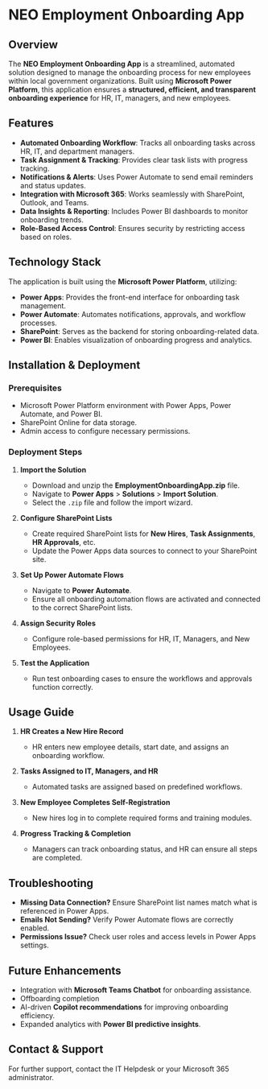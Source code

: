 # NEO Employment Onboarding App

## Overview
The **NEO Employment Onboarding App** is a streamlined, automated solution designed to manage the onboarding process for new employees within local government organizations. Built using **Microsoft Power Platform**, this application ensures a **structured, efficient, and transparent onboarding experience** for HR, IT, managers, and new employees.

## Features
- **Automated Onboarding Workflow**: Tracks all onboarding tasks across HR, IT, and department managers.
- **Task Assignment & Tracking**: Provides clear task lists with progress tracking.
- **Notifications & Alerts**: Uses Power Automate to send email reminders and status updates.
- **Integration with Microsoft 365**: Works seamlessly with SharePoint, Outlook, and Teams.
- **Data Insights & Reporting**: Includes Power BI dashboards to monitor onboarding trends.
- **Role-Based Access Control**: Ensures security by restricting access based on roles.

## Technology Stack
The application is built using the **Microsoft Power Platform**, utilizing:
- **Power Apps**: Provides the front-end interface for onboarding task management.
- **Power Automate**: Automates notifications, approvals, and workflow processes.
- **SharePoint**: Serves as the backend for storing onboarding-related data.
- **Power BI**: Enables visualization of onboarding progress and analytics.

## Installation & Deployment
### **Prerequisites**
- Microsoft Power Platform environment with Power Apps, Power Automate, and Power BI.
- SharePoint Online for data storage.
- Admin access to configure necessary permissions.

### **Deployment Steps**
1. **Import the Solution**
   - Download and unzip the **EmploymentOnboardingApp.zip** file.
   - Navigate to **Power Apps** > **Solutions** > **Import Solution**.
   - Select the `.zip` file and follow the import wizard.

2. **Configure SharePoint Lists**
   - Create required SharePoint lists for **New Hires**, **Task Assignments**, **HR Approvals**, etc.
   - Update the Power Apps data sources to connect to your SharePoint site.

3. **Set Up Power Automate Flows**
   - Navigate to **Power Automate**.
   - Ensure all onboarding automation flows are activated and connected to the correct SharePoint lists.

4. **Assign Security Roles**
   - Configure role-based permissions for HR, IT, Managers, and New Employees.

5. **Test the Application**
   - Run test onboarding cases to ensure the workflows and approvals function correctly.

## Usage Guide
1. **HR Creates a New Hire Record**
   - HR enters new employee details, start date, and assigns an onboarding workflow.

2. **Tasks Assigned to IT, Managers, and HR**
   - Automated tasks are assigned based on predefined workflows.

3. **New Employee Completes Self-Registration**
   - New hires log in to complete required forms and training modules.

4. **Progress Tracking & Completion**
   - Managers can track onboarding status, and HR can ensure all steps are completed.

## Troubleshooting
- **Missing Data Connection?** Ensure SharePoint list names match what is referenced in Power Apps.
- **Emails Not Sending?** Verify Power Automate flows are correctly enabled.
- **Permissions Issue?** Check user roles and access levels in Power Apps settings.

## Future Enhancements
- Integration with **Microsoft Teams Chatbot** for onboarding assistance.
- Offboarding completion
- AI-driven **Copilot recommendations** for improving onboarding efficiency.
- Expanded analytics with **Power BI predictive insights**.

## Contact & Support

For further support, contact the IT Helpdesk or your Microsoft 365 administrator.



